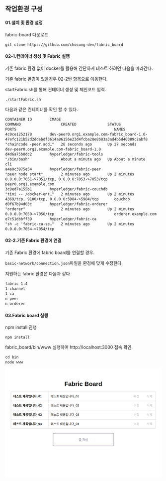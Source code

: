 ## 작업환경 구성

#### 01.설치 및 환경 설정

fabric-board 다운로드

```
git clone https://github.com/chosung-dev/fabric_board
```


#### 02-1.컨테이너 생성 및 Fabric 실행

기존 fabric 환경 없이 docker를 활용해 간단하게 테스트 하려면 다음을 따라간다.

기존 fabric 환경이 있을경우 02-2번 항목으로 이동한다. 

startFabric.sh를 통해 컨테이너 생성 및 체인코드 입력.

```
./startFabric.sh
```

다음과 같은 컨테이너를 확인 할 수 있다.

```
CONTAINER ID        IMAGE                                                                                                          COMMAND                  CREATED              STATUS              PORTS                                            NAMES
4c9ce1252178        dev-peer0.org1.example.com-fabric_board-1.0-47efc121b52d2ddebdf3614a86156e23d4fcba28e8b83a3ad4b5d40389c2abf8   "chaincode -peer.add…"   28 seconds ago       Up 27 seconds                                                        dev-peer0.org1.example.com-fabric_board-1.0
d4d6a75b8dc2        hyperledger/fabric-tools                                                                                       "/bin/bash"              About a minute ago   Up About a minute                                                    cli
a4a8c3975e54        hyperledger/fabric-peer                                                                                        "peer node start"        2 minutes ago        Up 2 minutes        0.0.0.0:7051->7051/tcp, 0.0.0.0:7053->7053/tcp   peer0.org1.example.com
3c9ed7a155b1        hyperledger/fabric-couchdb                                                                                     "tini -- /docker-ent…"   2 minutes ago        Up 2 minutes        4369/tcp, 9100/tcp, 0.0.0.0:5984->5984/tcp       couchdb
d0f67b94d03c        hyperledger/fabric-orderer                                                                                     "orderer"                2 minutes ago        Up 2 minutes        0.0.0.0:7050->7050/tcp                           orderer.example.com
e7c51dbbff39        hyperledger/fabric-ca                                                                                          "sh -c 'fabric-ca-se…"   2 minutes ago        Up 2 minutes        0.0.0.0:7054->7054/tcp
```

#### 02-2.기존 Fabric 환경에 연결

기존 Fabric 환경에 fabric board를 연결할 경우.

`basic-network/connection.json`파일을 환경에 맞게 수정한다.

지원하는 fabric 환경은 다음과 같다

```
fabric 1.4
1 channel
1 ca
n peer
n orderer
```


#### 03.Fabric board 실행

npm install 진행

```
npm install
```

fabric_board/bin/www 실행하여 http://localhost:3000 접속 확인.
```
cd bin
node www
```

![readmeImage01.png](./readmeImage/readmeImage01.png)
